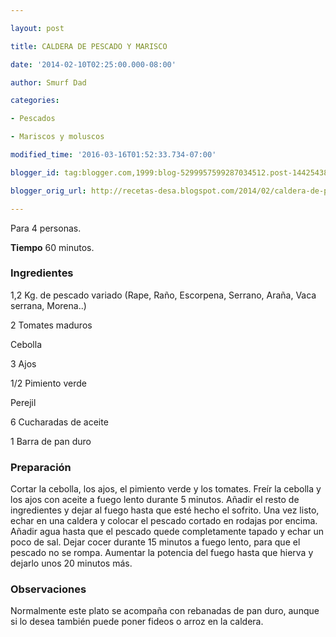 ```yaml
---

layout: post

title: CALDERA DE PESCADO Y MARISCO

date: '2014-02-10T02:25:00.000-08:00'

author: Smurf Dad

categories:

- Pescados

- Mariscos y moluscos

modified_time: '2016-03-16T01:52:33.734-07:00'

blogger_id: tag:blogger.com,1999:blog-5299957599287034512.post-1442543875567868612

blogger_orig_url: http://recetas-desa.blogspot.com/2014/02/caldera-de-pescado-y-marisco.html

---
```


Para 4 personas.

<b>Tiempo</b> 60 minutos.

<h3>Ingredientes</h3>

1,2 Kg. de pescado variado (Rape, Raño, Escorpena, Serrano, Araña, Vaca serrana, Morena..)

2 Tomates maduros

Cebolla

3 Ajos

1/2 Pimiento verde

Perejil

6 Cucharadas de aceite

1 Barra de pan duro

<h3>Preparación</h3>

Cortar la cebolla, los ajos, el pimiento verde y los tomates. Freír la cebolla y los ajos con aceite a fuego lento durante 5 minutos. Añadir el resto de ingredientes y dejar al fuego hasta que esté hecho el sofrito. Una vez listo, echar en una caldera y colocar el pescado cortado en rodajas por encima. Añadir agua hasta que el pescado quede completamente tapado y echar un poco de sal. Dejar cocer durante 15 minutos a fuego lento, para que el pescado no se rompa. Aumentar la potencia del fuego hasta que hierva y dejarlo unos 20 minutos más.

<h3>Observaciones</h3>

Normalmente este plato se acompaña con rebanadas de pan duro, aunque si lo desea también puede poner fideos o arroz en la caldera.

